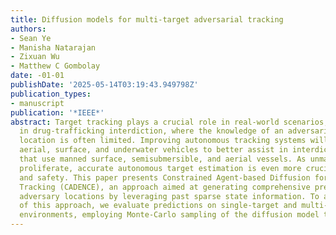 ```yaml
---
title: Diffusion models for multi-target adversarial tracking
authors:
- Sean Ye
- Manisha Natarajan
- Zixuan Wu
- Matthew C Gombolay
date: -01-01
publishDate: '2025-05-14T03:19:43.949798Z'
publication_types:
- manuscript
publication: '*IEEE*'
abstract: Target tracking plays a crucial role in real-world scenarios, particularly
  in drug-trafficking interdiction, where the knowledge of an adversarial target’s
  location is often limited. Improving autonomous tracking systems will enable unmanned
  aerial, surface, and underwater vehicles to better assist in interdicting smugglers
  that use manned surface, semisubmersible, and aerial vessels. As unmanned drones
  proliferate, accurate autonomous target estimation is even more crucial for security
  and safety. This paper presents Constrained Agent-based Diffusion for ENhanCEd Multi-Agent
  Tracking (CADENCE), an approach aimed at generating comprehensive predictions of
  adversary locations by leveraging past sparse state information. To assess the effectiveness
  of this approach, we evaluate predictions on single-target and multi-target pursuit
  environments, employing Monte-Carlo sampling of the diffusion model to …
---
```

